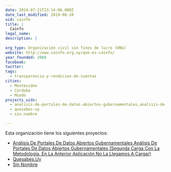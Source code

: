 ```yaml
---
date: 2019-07-21T23:14:06.000Z
date_last_modified: 2019-08-28
uid: cainfo
title: |
  Cainfo
legal_name: 
description: |
  
org_type: Organización civil sin fines de lucro (ONG)
website: http://www.cainfo.org.uy/que-es-cainfo/
year_founded: 2008
facebook: 
twitter: 
tags:
  - transparencia-y-rendicion-de-cuentas
cities: 
  - Montevideo
  - Córdoba
  - Mundo
projects_uids:
  - analisis-de-portales-de-datos-abiertos-gubernamentales,analisis-de-portales-de-datos-abiertos-gubernamentales-segunda-carga-con-la-metodologia-en-la-anterior-aplicacion-no-la-llegamos-a-cargar
  - quesabes-uy
  - sin-nombre

---
```


Esta organización tiene los siguientes proyectos:

- [Análisis De Portales De Datos Abiertos Gubernamentales,Análisis De Portales De Datos Abiertos Gubernamentales (Segunda Carga Con La Metodología. En La Anterior Aplicación No La Llegamos A Cargar)](/proyectos/analisis-de-portales-de-datos-abiertos-gubernamentales,analisis-de-portales-de-datos-abiertos-gubernamentales-segunda-carga-con-la-metodologia-en-la-anterior-aplicacion-no-la-llegamos-a-cargar)
- [Quesabes.Uy](/proyectos/quesabes-uy)
- [Sin Nombre](/proyectos/sin-nombre)
